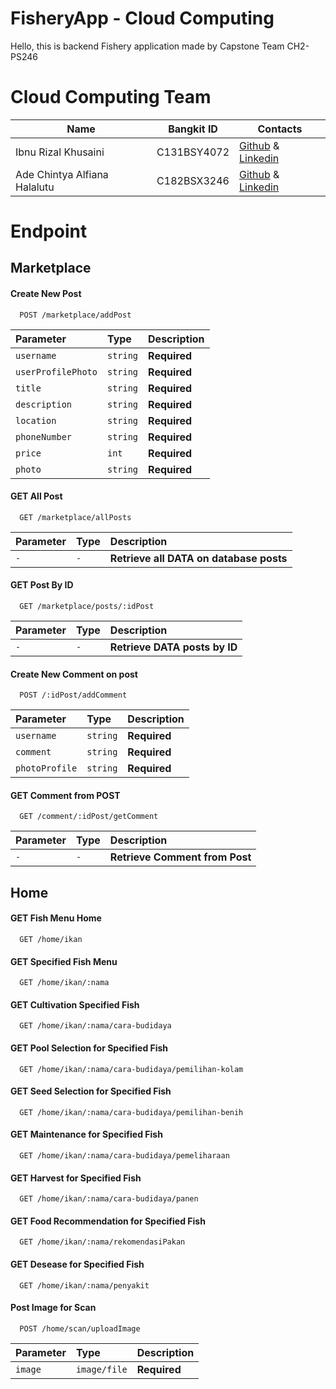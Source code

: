 # FisheryApp - Cloud Computing
Hello, this is backend Fishery application made by Capstone Team CH2-PS246

# Cloud Computing Team

|  Name | Bangkit ID | Contacts |
| ------------ | ------------ | ------------ |
| Ibnu Rizal Khusaini | C131BSY4072	 | [Github](https://github.com/ibnurizalkhusaini) & [Linkedin](www.linkedin.com/in/ibnu-rizal-khusaini-0b5b08276)  |
| Ade Chintya Alfiana Halalutu | C182BSX3246	| [Github](https://github.com/chintya3) & [Linkedin](https://www.linkedin.com/in/ade-chintya-alfiana-halalutu-663534284/) |


# Endpoint


## Marketplace

#### Create New Post

```http
  POST /marketplace/addPost
```

| Parameter | Type     | Description                |
| :-------- | :------- | :------------------------- |
| `username` | `string` | **Required** |
| `userProfilePhoto` | `string` | **Required** |
| `title` | `string` | **Required** |
| `description` | `string` | **Required** |
| `location` | `string` | **Required** |
| `phoneNumber` | `string` | **Required** |
| `price` | `int` | **Required** |
| `photo` | `string` | **Required** |

#### GET All Post

```http
  GET /marketplace/allPosts
```

| Parameter | Type     | Description                       |
| :-------- | :------- | :-------------------------------- |
| `-`      | `-` | **Retrieve all DATA on database posts** |

#### GET Post By ID

```http
  GET /marketplace/posts/:idPost
```

| Parameter | Type     | Description                       |
| :-------- | :------- | :-------------------------------- |
| `-`      | `-` | **Retrieve DATA posts by ID** |


#### Create New Comment on post

```http
  POST /:idPost/addComment
```

| Parameter | Type     | Description                |
| :-------- | :------- | :------------------------- |
| `username` | `string` | **Required** |
| `comment` | `string` | **Required** |
| `photoProfile` | `string` | **Required** |

#### GET Comment from POST

```http
  GET /comment/:idPost/getComment
```

| Parameter | Type     | Description                       |
| :-------- | :------- | :-------------------------------- |
| `-`      | `-` | **Retrieve Comment from Post** |



## Home

#### GET Fish Menu Home

```http
  GET /home/ikan
```

#### GET Specified Fish Menu

```http
  GET /home/ikan/:nama
```

#### GET Cultivation Specified Fish

```http
  GET /home/ikan/:nama/cara-budidaya
```

#### GET Pool Selection for Specified Fish

```http
  GET /home/ikan/:nama/cara-budidaya/pemilihan-kolam
```

#### GET Seed Selection for Specified Fish

```http
  GET /home/ikan/:nama/cara-budidaya/pemilihan-benih
```

#### GET Maintenance for Specified Fish

```http
  GET /home/ikan/:nama/cara-budidaya/pemeliharaan
```

#### GET Harvest for Specified Fish

```http
  GET /home/ikan/:nama/cara-budidaya/panen
```

#### GET Food Recommendation for Specified Fish

```http
  GET /home/ikan/:nama/rekomendasiPakan
```

#### GET Desease for Specified Fish

```http
  GET /home/ikan/:nama/penyakit
```

#### Post Image for Scan

```http
  POST /home/scan/uploadImage
```

| Parameter | Type     | Description                |
| :-------- | :------- | :------------------------- |
| `image` | `image/file` | **Required** |
